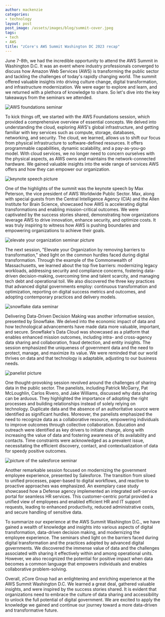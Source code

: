 ```yaml
---
author: mackenzie
categories:
- technology
layout: post
post_image: /assets/images/blog/summit-cover.jpeg
tags:
- tech
- AWS
title: "zCore's AWS Summit Washington DC 2023 recap"
---
```


June 7-8th, we had the incredible opportunity to attend the AWS Summit in Washington D.C. It was an event where industry professionals converged to discuss how Amazon Web Services (AWS) is transforming the public sector and tackling the challenges of today's rapidly changing world. The summit offered valuable insights into driving culture change, digital transformation, and infrastructure modernization. We were eager to explore and learn, and we returned with a plethora of knowledge to share. So let's dive into the key takeaways from the seminars we attended.

![AWS foundations seminar](/assets/images/blog/aws-foundations.jpeg)

To kick things off, we started with the AWS Foundations session, which provided a comprehensive overview of essential concepts. We delved into understanding the cloud, exploring AWS's global infrastructure, and getting familiar with key services such as compute, storage, databases, networking, and security. The cloud, we learned, allows us to shift our focus from physical infrastructure to software-defined resources. It offers programmable capabilities, dynamic scalability, and a pay-as-you-go model. With cloud services, we no longer need to concern ourselves with the physical aspects, as AWS owns and maintains the network-connected hardware. We gained valuable insights into the wide range of services AWS offers and how they can empower our organization.

![keynote speech picture](/assets/images/blog/keynote.jpeg)

One of the highlights of the summit was the keynote speech by Max Peterson, the vice president of AWS Worldwide Public Sector. Max, along with special guests from the Central Intelligence Agency (CIA) and the Allen Institute for Brain Science, showcased how AWS is accelerating digital transformations and enabling mission-critical outcomes. We were captivated by the success stories shared, demonstrating how organizations leverage AWS to drive innovation, enhance security, and optimize costs. It was truly inspiring to witness how AWS is pushing boundaries and empowering organizations to achieve their goals.

![elevate your organization seminar picture](/assets/images/blog/elevate.jpeg)

The next session, "Elevate your Organization by removing barriers to transformation," shed light on the common hurdles faced during digital transformation. Through the example of the Commonwealth of Massachusetts, we learned about the top five barriers: modernizing legacy workloads, addressing security and compliance concerns, fostering data-driven decision-making, overcoming time and talent scarcity, and managing tech debt and operational toil. We also discovered the three key practices that advanced digital governments employ: continuous transformation and optimization, reporting on digital success metrics and outcomes, and adopting contemporary practices and delivery models.

![snowflake data seminar](/assets/images/blog/snowflake.jpeg)

Delivering Data-Driven Decision Making was another informative session, presented by Snowflake. We delved into the economic impact of data and how technological advancements have made data more valuable, important, and secure. Snowflake's Data Cloud was showcased as a platform that enables enhanced mission outcomes, including intra- and cross-agency data sharing and collaboration, fraud detection, and entity insights. The session emphasized the uniqueness of government data and the need to protect, manage, and maximize its value. We were reminded that our world thrives on data and that technology is adaptable, adjusting to our business needs.

![panelist picture](/assets/images/blog/panel.jpeg)

One thought-provoking session revolved around the challenges of sharing data in the public sector. The panelists, including Patrick McGarry, Pat McLoughlin, Carlos Rivero, and Jake Williams, discussed why data sharing can be arduous. They highlighted the importance of adopting the right processes and building relationships instead of solely relying on technology. Duplicate data and the absence of an authoritative source were identified as significant hurdles. Moreover, the panelists emphasized the need to recognize data as a collaborative resource, empowering individuals to improve outcomes through collective collaboration. Education and outreach were identified as key drivers to initiate change, along with increasing the value of data and fostering awareness of its availability and contacts. Time constraints were acknowledged as a prevalent issue, necessitating the efficient discovery, contact, and contextualization of data for speedy positive outcomes.

![picture of the salesforce seminar](/assets/images/blog/salesforce.jpeg)

Another remarkable session focused on modernizing the government employee experience, presented by Salesforce. The transition from siloed to unified processes, paper-based to digital workflows, and reactive to proactive approaches was emphasized. An exemplary case study showcased how a Defense agency implemented an integrated self-service portal for seamless HR services. This customer-centric portal provided a unified view of employees and enabled efficient HR and IT support requests, leading to enhanced productivity, reduced administrative costs, and secure handling of sensitive data.

To summarize our experience at the AWS Summit Washington D.C., we have gained a wealth of knowledge and insights into various aspects of digital transformation, data-driven decision making, and modernizing the employee experience. The seminars shed light on the barriers faced during digital transformation and the practices adopted by advanced digital governments. We discovered the immense value of data and the challenges associated with sharing it effectively within and among operational units. However, we also recognized the potential for positive impact when data becomes a common language that empowers individuals and enables collaborative problem-solving.

Overall, zCore Group had an enlightening and enriching experience at the AWS Summit Washington D.C. We learned a great deal, gathered valuable insights, and were inspired by the success stories shared. It is evident that organizations need to embrace the culture of data sharing and accessibility to unlock the full potential of digital government. We are excited to apply the knowledge we gained and continue our journey toward a more data-driven and transformative future.